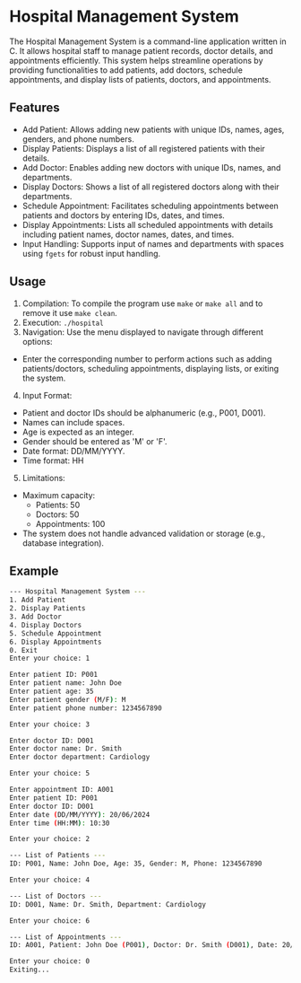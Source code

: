 # Hospital Management System

The Hospital Management System is a command-line application written in C. It allows hospital staff to manage patient records, doctor details, and appointments efficiently. This system helps streamline operations by providing functionalities to add patients, add doctors, schedule appointments, and display lists of patients, doctors, and appointments.

## Features

- Add Patient: Allows adding new patients with unique IDs, names, ages, genders, and phone numbers.
- Display Patients: Displays a list of all registered patients with their details.
- Add Doctor: Enables adding new doctors with unique IDs, names, and departments.
- Display Doctors: Shows a list of all registered doctors along with their departments.
- Schedule Appointment: Facilitates scheduling appointments between patients and doctors by entering IDs, dates, and times.
- Display Appointments: Lists all scheduled appointments with details including patient names, doctor names, dates, and times.
- Input Handling: Supports input of names and departments with spaces using `fgets` for robust input handling.

## Usage

1. Compilation: To compile the program use `make` or `make all` and to remove it use `make clean`.
2. Execution: `./hospital`
3. Navigation: Use the menu displayed to navigate through different options:
- Enter the corresponding number to perform actions such as adding patients/doctors, scheduling appointments, displaying lists, or exiting the system.
4. Input Format:
- Patient and doctor IDs should be alphanumeric (e.g., P001, D001).
- Names can include spaces.
- Age is expected as an integer.
- Gender should be entered as 'M' or 'F'.
- Date format: DD/MM/YYYY.
- Time format: HH
5. Limitations:
- Maximum capacity:
    - Patients: 50
    - Doctors: 50
    - Appointments: 100
- The system does not handle advanced validation or storage (e.g., database integration).

## Example

```bash
--- Hospital Management System ---
1. Add Patient
2. Display Patients
3. Add Doctor
4. Display Doctors
5. Schedule Appointment
6. Display Appointments
0. Exit
Enter your choice: 1

Enter patient ID: P001
Enter patient name: John Doe
Enter patient age: 35
Enter patient gender (M/F): M
Enter patient phone number: 1234567890

Enter your choice: 3

Enter doctor ID: D001
Enter doctor name: Dr. Smith
Enter doctor department: Cardiology

Enter your choice: 5

Enter appointment ID: A001
Enter patient ID: P001
Enter doctor ID: D001
Enter date (DD/MM/YYYY): 20/06/2024
Enter time (HH:MM): 10:30

Enter your choice: 2

--- List of Patients ---
ID: P001, Name: John Doe, Age: 35, Gender: M, Phone: 1234567890

Enter your choice: 4

--- List of Doctors ---
ID: D001, Name: Dr. Smith, Department: Cardiology

Enter your choice: 6

--- List of Appointments ---
ID: A001, Patient: John Doe (P001), Doctor: Dr. Smith (D001), Date: 20/06/2024, Time: 10:30

Enter your choice: 0
Exiting...
```